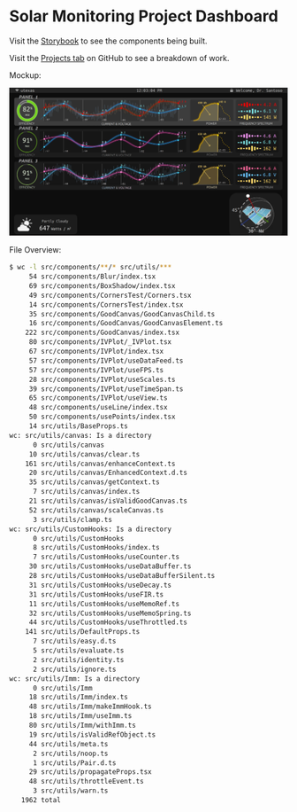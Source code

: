 # Solar Monitoring Project Dashboard

Visit the [Storybook](https://santoso-solar-monitoring-project.github.io/main-page/) to see the components being built.

Visit the [Projects tab](https://github.com/santoso-solar-monitoring-project/main-page/projects?query=is%3Aopen+sort%3Aupdated-desc) on GitHub to see a breakdown of work.

Mockup:

![Mockup](previews/mockup.png)

File Overview:

```bash
$ wc -l src/components/**/* src/utils/***
     54 src/components/Blur/index.tsx
     69 src/components/BoxShadow/index.tsx
     49 src/components/CornersTest/Corners.tsx
     14 src/components/CornersTest/index.tsx
     35 src/components/GoodCanvas/GoodCanvasChild.ts
     16 src/components/GoodCanvas/GoodCanvasElement.ts
    222 src/components/GoodCanvas/index.tsx
     80 src/components/IVPlot/_IVPlot.tsx
     67 src/components/IVPlot/index.tsx
     57 src/components/IVPlot/useDataFeed.ts
     57 src/components/IVPlot/useFPS.ts
     28 src/components/IVPlot/useScales.ts
     39 src/components/IVPlot/useTimeSpan.ts
     65 src/components/IVPlot/useView.ts
     48 src/components/useLine/index.tsx
     50 src/components/usePoints/index.tsx
     14 src/utils/BaseProps.ts
wc: src/utils/canvas: Is a directory
      0 src/utils/canvas
     10 src/utils/canvas/clear.ts
    161 src/utils/canvas/enhanceContext.ts
     20 src/utils/canvas/EnhancedContext.d.ts
     35 src/utils/canvas/getContext.ts
      7 src/utils/canvas/index.ts
     21 src/utils/canvas/isValidGoodCanvas.ts
     52 src/utils/canvas/scaleCanvas.ts
      3 src/utils/clamp.ts
wc: src/utils/CustomHooks: Is a directory
      0 src/utils/CustomHooks
      8 src/utils/CustomHooks/index.ts
      7 src/utils/CustomHooks/useCounter.ts
     30 src/utils/CustomHooks/useDataBuffer.ts
     28 src/utils/CustomHooks/useDataBufferSilent.ts
     31 src/utils/CustomHooks/useDecay.ts
     31 src/utils/CustomHooks/useFIR.ts
     11 src/utils/CustomHooks/useMemoRef.ts
     32 src/utils/CustomHooks/useMemoSpring.ts
     44 src/utils/CustomHooks/useThrottled.ts
    141 src/utils/DefaultProps.ts
      7 src/utils/easy.d.ts
      5 src/utils/evaluate.ts
      2 src/utils/identity.ts
      2 src/utils/ignore.ts
wc: src/utils/Imm: Is a directory
      0 src/utils/Imm
     18 src/utils/Imm/index.ts
     48 src/utils/Imm/makeImmHook.ts
     18 src/utils/Imm/useImm.ts
     80 src/utils/Imm/withImm.ts
     19 src/utils/isValidRefObject.ts
     44 src/utils/meta.ts
      2 src/utils/noop.ts
      1 src/utils/Pair.d.ts
     29 src/utils/propagateProps.tsx
     48 src/utils/throttleEvent.ts
      3 src/utils/warn.ts
   1962 total
```

